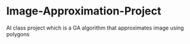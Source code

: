 # Image-Approximation-Project
AI class project which is a GA algorithm that approximates image using polygons
